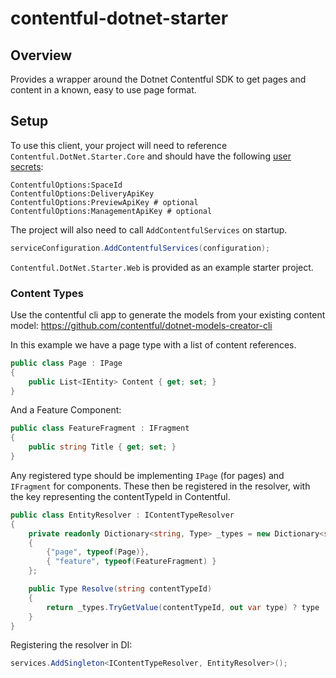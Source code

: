 # contentful-dotnet-starter

## Overview
Provides a wrapper around the Dotnet Contentful SDK to get pages and content in a known, easy to use page format.

## Setup
To use this client, your project will need to reference `Contentful.DotNet.Starter.Core` and should have the following [user secrets](https://learn.microsoft.com/en-us/aspnet/core/security/app-secrets?view=aspnetcore-8.0&tabs=windows):
```
ContentfulOptions:SpaceId
ContentfulOptions:DeliveryApiKey
ContentfulOptions:PreviewApiKey # optional
ContentfulOptions:ManagementApiKey # optional
```

The project will also need to call `AddContentfulServices` on startup.
```C#
serviceConfiguration.AddContentfulServices(configuration);
```

`Contentful.DotNet.Starter.Web` is provided as an example starter project.

### Content Types
Use the contentful cli app to generate the models from your existing content model: https://github.com/contentful/dotnet-models-creator-cli

In this example we have a page type with a list of content references.

```C#
public class Page : IPage
{
    public List<IEntity> Content { get; set; }
}
```
And a Feature Component:
```C#
public class FeatureFragment : IFragment
{
    public string Title { get; set; }
}
```

Any registered type should be implementing `IPage` (for pages) and `IFragment` for components. These then be registered in the resolver, with the key representing the contentTypeId in Contentful.

```C#
public class EntityResolver : IContentTypeResolver
{
    private readonly Dictionary<string, Type> _types = new Dictionary<string, Type>()
    {
        {"page", typeof(Page)},
        { "feature", typeof(FeatureFragment) }
    };

    public Type Resolve(string contentTypeId)
    {
        return _types.TryGetValue(contentTypeId, out var type) ? type : null;
    }
}
```
Registering the resolver in DI:
```C#
services.AddSingleton<IContentTypeResolver, EntityResolver>();
```
